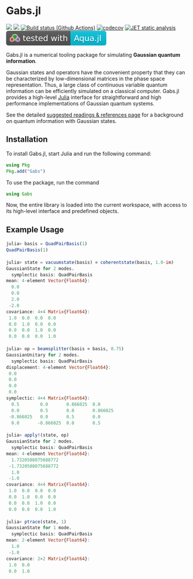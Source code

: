 # Gabs.jl

[![](https://img.shields.io/badge/docs-stable-blue.svg)](https://apkille.github.io/Gabs.jl/stable)
[![](https://img.shields.io/badge/docs-dev-lightblue.svg)](https://apkille.github.io/Gabs.jl/dev)
[![Build status (Github Actions)](https://github.com/apkille/Gabs.jl/workflows/CI/badge.svg)](https://github.com/apkille/Gabs.jl/actions)
[![codecov](https://codecov.io/github/apkille/Gabs.jl/graph/badge.svg?token=JWMOD4FY6P)](https://codecov.io/github/apkille/Gabs.jl)
[![JET static analysis](https://img.shields.io/badge/%F0%9F%9B%A9%EF%B8%8F_tested_with-JET.jl-233f9a)](https://github.com/aviatesk/JET.jl)
[![Aqua QA](https://raw.githubusercontent.com/JuliaTesting/Aqua.jl/master/badge.svg)](https://github.com/JuliaTesting/Aqua.jl)

Gabs.jl is a numerical tooling package for simulating **Gaussian quantum information**.

Gaussian states and operators have the convenient property that they can be
characterized by low-dimensional matrices in the phase space representation.
Thus, a large class of continuous variable quantum information can be efficiently
simulated on a classical computer. Gabs.jl provides a high-level [Julia](https://julialang.org) interface for straightforward and high performance implementations of Gaussian quantum systems.

See the detailed [suggested readings & references page](https://apkille.github.io/Gabs.jl/dev/bibliography/) for a background on quantum information with Gaussian states.

## Installation

To install Gabs.jl, start Julia and run the following command:

```julia
using Pkg
Pkg.add("Gabs")
```
To use the package, run the command

```julia
using Gabs
```

Now, the entire library is loaded into the current workspace, with access to its
high-level interface and predefined objects.

## Example Usage

```julia
julia> basis = QuadPairBasis(1)
QuadPairBasis(1)

julia> state = vacuumstate(basis) ⊗ coherentstate(basis, 1.0-im)
GaussianState for 2 modes.
  symplectic basis: QuadPairBasis
mean: 4-element Vector{Float64}:
  0.0
  0.0
  2.0
 -2.0
covariance: 4×4 Matrix{Float64}:
 1.0  0.0  0.0  0.0
 0.0  1.0  0.0  0.0
 0.0  0.0  1.0  0.0
 0.0  0.0  0.0  1.0

julia> op = beamsplitter(basis ⊕ basis, 0.75)
GaussianUnitary for 2 modes.
  symplectic basis: QuadPairBasis
displacement: 4-element Vector{Float64}:
 0.0
 0.0
 0.0
 0.0
symplectic: 4×4 Matrix{Float64}:
  0.5        0.0       0.866025  0.0
  0.0        0.5       0.0       0.866025
 -0.866025   0.0       0.5       0.0
  0.0       -0.866025  0.0       0.5

julia> apply!(state, op)
GaussianState for 2 modes.
  symplectic basis: QuadPairBasis
mean: 4-element Vector{Float64}:
  1.7320508075688772
 -1.7320508075688772
  1.0
 -1.0
covariance: 4×4 Matrix{Float64}:
 1.0  0.0  0.0  0.0
 0.0  1.0  0.0  0.0
 0.0  0.0  1.0  0.0
 0.0  0.0  0.0  1.0

julia> ptrace(state, 1)
GaussianState for 1 mode.
  symplectic basis: QuadPairBasis
mean: 2-element Vector{Float64}:
  1.0
 -1.0
covariance: 2×2 Matrix{Float64}:
 1.0  0.0
 0.0  1.0
```